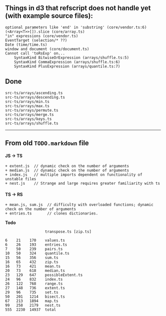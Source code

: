 ## Things in d3 that refscript does not handle yet (with example source files):
    
    
    optional parameters like 'end' in 'substring' (core/vendor.ts:6)
    (<Array<T>>[]).slice (core/array.ts)
    "in" expressions (core/vendor.ts)
    EventTarget (selection/* ??)
    Date (time/time.ts)
    window and document (core/document.ts)
    Cannot call 'toRsExp' on...
        SyntaxKind BitwiseOrExpression (arrays/shuffle.ts:5)
        SyntaxKind CommaExpression (arrays/shuffle.ts:6)
        SyntaxKind PlusExpression (arrays/quantile.ts:7)


## Done

    src-ts/arrays/ascending.ts
    src-ts/arrays/descending.ts
    src-ts/arrays/min.ts
    src-ts/arrays/max.ts
    src-ts/arrays/permute.ts
    src-ts/arrays/merge.ts
    src-ts/arrays/keys.ts
    src-ts/arrays/shuffle.ts



-----------------------------------------
## From old `TODO.markdown` file

#### JS -> TS

    + extent.js	 // dynamic check on the number of arguments
    + median.js	 // dynamic check on the number of arguments 
    + index.js	 // multiple imports dependent on functionality of unstable files
    + nest.js	 // Strange and large requires greater familiarity with ts

#### TS -> RS 

    + mean.js, sum.js  // difficulty with overloaded functions; dynamic check on the number of arguments
    + entries.ts	   // clones dictionaries.

**Todo**

                      transpose.ts [zip.ts]

    6    21    170    values.ts
    6    26    193    entries.ts
    7    50    239    pairs.ts
    10   50    324    quantile.ts
    15   56    356    sum.ts
    16   65    432    zip.ts
    16   73    421    mean.ts
    20   73    618    median.ts
    23   129   647    possibleExtent.ts
    24   96    832    index.ts
    26   122   768    range.ts
    27   148   736    extent.ts
    29   96    735    set.ts
    50   201   1214   bisect.ts
    67   213   1894   map.ts
    99   258   2179   nest.ts
    555  2230  14937  total

